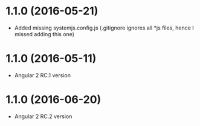 <a name="1.1.1"></a>
# 1.1.0 (2016-05-21)
* Added missing systemjs.config.js (.gitignore ignores all *js files, hence I missed adding this one)

<a name="1.1.0"></a>
# 1.1.0 (2016-05-11)
* Angular 2 RC.1 version

<a name="1.2.0"></a>
# 1.1.0 (2016-06-20)
* Angular 2 RC.2 version
